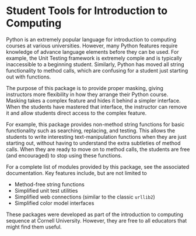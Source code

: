 # Student Tools for Introduction to Computing

Python is an extremely popular language for introduction to computing courses at various 
universities. However, many Python features require knowledge of advance language elements
before they can be used.  For example, the Unit Testing framework is extremely comple and 
is typically inaccessible to a beginning student.  Similarly, Python has moved all string 
functionality to method calls, which are confusing for a student just starting out with 
functions.

The purpose of this package is to provide proper masking, giving instructors more 
flexibility in how they arrange their Python course.  Masking takes a complex feature and 
hides it behind a simpler interface.  When the students have mastered that interface, the 
instructor can remove it and allow students direct access to the complex feature.

For example, this package provides non-method string functions for basic functionality 
such as searching, replacing, and testing.  This allows the students to write interesting 
text-manipulation functions when they are just starting out, without having to understand
the extra subtleties of method calls.  When they are ready to move on to method calls, the
students are free (and encouraged) to stop using these functions.

For a complete list of modules provided by this package, see the associated documentation. 
Key features include, but are not limited to

* Method-free string functions
* Simplified unit test utilities
* Simplified web connections (similar to the classic `urllib2`)
* Simplified color model interfaces

These packages were developed as part of the introduction to computing sequence at 
Cornell University. However, they are free to all educators that might find them useful.
